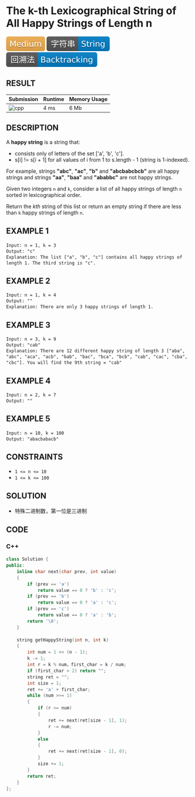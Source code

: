 # The k-th Lexicographical String of All Happy Strings of Length n

![Medium](../../materials/-Medium-f0ad4e.svg) ![String](../../materials/字符串-String-007ec6.svg) ![Backtracking](../../materials/回溯法-Backtracking-007ec6.svg)

## RESULT

| Submission                                                       | Runtime | Memory Usage |
| ---------------------------------------------------------------- | ------- | ------------ |
| ![cpp](https://img.shields.io/badge/leetcode1426-cpp-f34b7d.svg) | 4 ms    | 6 Mb         |

## DESCRIPTION

A **happy string** is a string that:

* consists only of letters of the set ['a', 'b', 'c'].
* s[i] != s[i + 1] for all values of i from 1 to s.length - 1 (string is 1-indexed).

For example, strings **"abc"**, **"ac"**, **"b"** and **"abcbabcbcb"** are all happy strings and strings **"aa"**, **"baa"** and **"ababbc"** are not happy strings.

Given two integers `n` and `k`, consider a list of all happy strings of length `n` sorted in lexicographical order.

Return the *kth* string of this list or return an empty string if there are less than `k` happy strings of length `n`.

## EXAMPLE 1

```plain
Input: n = 1, k = 3
Output: "c"
Explanation: The list ["a", "b", "c"] contains all happy strings of length 1. The third string is "c".
```

## EXAMPLE 2

```plain
Input: n = 1, k = 4
Output: ""
Explanation: There are only 3 happy strings of length 1.
```

## EXAMPLE 3

```plain
Input: n = 3, k = 9
Output: "cab"
Explanation: There are 12 different happy string of length 3 ["aba", "abc", "aca", "acb", "bab", "bac", "bca", "bcb", "cab", "cac", "cba", "cbc"]. You will find the 9th string = "cab"
```

## EXAMPLE 4

```plain
Input: n = 2, k = 7
Output: ""
```

## EXAMPLE 5

```plain
Input: n = 10, k = 100
Output: "abacbabacb"
```

## CONSTRAINTS

* `1 <= n <= 10`
* `1 <= k <= 100`

## SOLUTION

* 特殊二进制数，第一位是三进制

## CODE

### C++

```cpp
class Solution {
public:
    inline char next(char prev, int value)
    {
        if (prev == 'a')
            return value == 0 ? 'b' : 'c';
        if (prev == 'b')
            return value == 0 ? 'a' : 'c';
        if (prev == 'c')
            return value == 0 ? 'a' : 'b';
        return '\0';
    }

    string getHappyString(int n, int k)
    {
        int num = 1 << (n - 1);
        k -= 1;
        int r = k % num，first_char = k / num;
        if (first_char > 2) return "";
        string ret = "";
        int size = 1;
        ret += 'a' + first_char;
        while (num >>= 1)
        {
            if (r >= num)
            {
                ret += next(ret[size - 1], 1);
                r -= num;
            }
            else
            {
                ret += next(ret[size - 1], 0);
            }
            size += 1;
        }
        return ret;
    }
};
```
